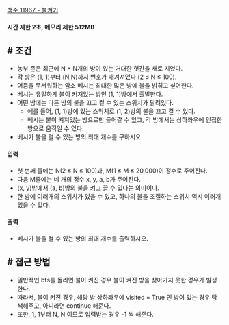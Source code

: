 
[백준 11967 - 불켜기](https://www.acmicpc.net/problem/11967)


#### **시간 제한 2초, 메모리 제한 512MB**

## **# 조건**

- 농부 존은 최근에 N × N개의 방이 있는 거대한 헛간을 새로 지었다. 
- 각 방은 (1, 1)부터 (N,N)까지 번호가 매겨져있다 (2 ≤ N ≤ 100). 
- 어둠을 무서워하는 암소 베시는 최대한 많은 방에 불을 밝히고 싶어한다.
- 베시는 유일하게 불이 켜져있는 방인 (1, 1)방에서 출발한다. 
- 어떤 방에는 다른 방의 불을 끄고 켤 수 있는 스위치가 달려있다. 
	- 예를 들어, (1, 1)방에 있는 스위치로 (1, 2)방의 불을 끄고 켤 수 있다. 
	- 베시는 불이 켜져있는 방으로만 들어갈 수 있고, 각 방에서는 상하좌우에 인접한 방으로 움직일 수 있다.
- 베시가 불을 켤 수 있는 방의 최대 개수를 구하시오.


#### **입력**
- 첫 번째 줄에는 N(2 ≤ N ≤ 100)과, M(1 ≤ M ≤ 20,000)이 정수로 주어진다.
- 다음 M줄에는 네 개의 정수 x, y, a, b가 주어진다. 
- (x, y)방에서 (a, b)방의 불을 켜고 끌 수 있다는 의미이다. 
- 한 방에 여러개의 스위치가 있을 수 있고, 하나의 불을 조절하는 스위치 역시 여러개 있을 수 있다.

#### **출력**
- 베시가 불을 켤 수 있는 방의 최대 개수를 출력하시오.


## **# 접근 방법**

- 일반적인 bfs를 돌리면 불이 켜진 경우 불이 켜진 방을 찾아가지 못한 경우가 발생한다.
- 따라서, 불이 켜진 경우, 해당 방 상하좌우에 visited = True 인 방이 있는 경우 탐색해주고, 아니라면 continue 해준다.
- 또한, 1, 1부터 N, N 이므로 입력받는 경우 -1 씩 해준다.